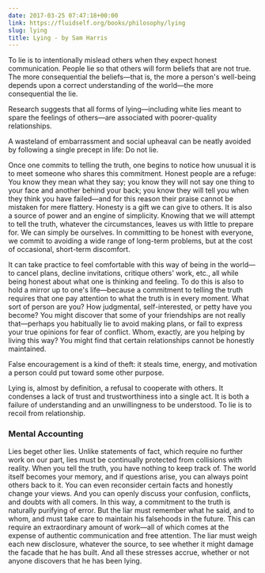 ```yaml
---
date: 2017-03-25 07:47:18+00:00
link: https://fluidself.org/books/philosophy/lying
slug: lying
title: Lying - by Sam Harris
---
```


To lie is to intentionally mislead others when they expect honest communication. People lie so that others will form beliefs that are not true. The more consequential the beliefs—that is, the more a person's well-being depends upon a correct understanding of the world—the more consequential the lie.

Research suggests that all forms of lying—including white lies meant to spare the feelings of others—are associated with poorer-quality relationships.

A wasteland of embarrassment and social upheaval can be neatly avoided by following a single precept in life: Do not lie.

Once one commits to telling the truth, one begins to notice how unusual it is to meet someone who shares this commitment. Honest people are a refuge: You know they mean what they say; you know they will not say one thing to your face and another behind your back; you know they will tell you when they think you have failed—and for this reason their praise cannot be mistaken for mere flattery. Honesty is a gift we can give to others. It is also a source of power and an engine of simplicity. Knowing that we will attempt to tell the truth, whatever the circumstances, leaves us with little to prepare for. We can simply be ourselves. In committing to be honest with everyone, we commit to avoiding a wide range of long-term problems, but at the cost of occasional, short-term discomfort.

It can take practice to feel comfortable with this way of being in the world—to cancel plans, decline invitations, critique others' work, etc., all while being honest about what one is thinking and feeling. To do this is also to hold a mirror up to one's life—because a commitment to telling the truth requires that one pay attention to what the truth is in every moment. What sort of person are you? How judgmental, self-interested, or petty have you become? You might discover that some of your friendships are not really that—perhaps you habitually lie to avoid making plans, or fail to express your true opinions for fear of conflict. Whom, exactly, are you helping by living this way? You might find that certain relationships cannot be honestly maintained.

False encouragement is a kind of theft: it steals time, energy, and motivation a person could put toward some other purpose.

Lying is, almost by definition, a refusal to cooperate with others. It condenses a lack of trust and trustworthiness into a single act. It is both a failure of understanding and an unwillingness to be understood. To lie is to recoil from relationship.

### Mental Accounting

Lies beget other lies. Unlike statements of fact, which require no further work on our part, lies must be continually protected from collisions with reality. When you tell the truth, you have nothing to keep track of. The world itself becomes your memory, and if questions arise, you can always point others back to it. You can even reconsider certain facts and honestly change your views. And you can openly discuss your confusion, conflicts, and doubts with all comers. In this way, a commitment to the truth is naturally purifying of error. But the liar must remember what he said, and to whom, and must take care to maintain his falsehoods in the future. This can require an extraordinary amount of work—all of which comes at the expense of authentic communication and free attention. The liar must weigh each new disclosure, whatever the source, to see whether it might damage the facade that he has built. And all these stresses accrue, whether or not anyone discovers that he has been lying.
